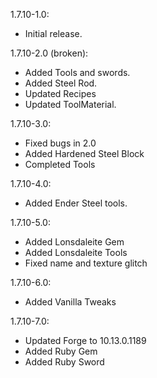 1.7.10-1.0:
+ Initial release.
 
1.7.10-2.0 (broken):
+ Added Tools and swords.
+ Added Steel Rod.
+ Updated Recipes
+ Updated ToolMaterial.

1.7.10-3.0:
+ Fixed bugs in 2.0
+ Added Hardened Steel Block
+ Completed Tools

1.7.10-4.0:
+ Added Ender Steel tools.

1.7.10-5.0:
+ Added Lonsdaleite Gem
+ Added Lonsdaleite Tools
+ Fixed name and texture glitch

1.7.10-6.0:
+ Added Vanilla Tweaks

1.7.10-7.0:
+ Updated Forge to 10.13.0.1189
+ Added Ruby Gem
+ Added Ruby Sword
